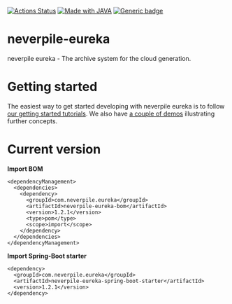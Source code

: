 [![Actions Status](https://github.com/levigo/neverpile-eureka/workflows/Continuous%20Delivery/badge.svg)](https://github.com/levigo/neverpile-fusion/actions)
[![Made with JAVA](https://img.shields.io/badge/MADE%20with-JAVA-RED.svg)](#JAVA)
[![Generic badge](https://img.shields.io/badge/current%20version-1.2.1-1abc9c.svg)](https://github.com/levigo/neverpile-eureka/tree/v0.2.60)

# neverpile-eureka
neverpile eureka - The archive system for the cloud generation.

# Getting started
The easiest way to get started developing with neverpile eureka is to follow [our getting started tutorials](https://github.com/levigo/neverpile-eureka-getting-started/wiki). We also have [a couple of demos](https://github.com/levigo/neverpile-eureka-demos) illustrating further concepts.

# Current version
__Import BOM__

    <dependencyManagement>
      <dependencies>
        <dependency>
          <groupId>com.neverpile.eureka</groupId>
          <artifactId>neverpile-eureka-bom</artifactId>
          <version>1.2.1</version>
          <type>pom</type>
          <scope>import</scope>
        </dependency>
      </dependencies>
    </dependencyManagement>

__Import Spring-Boot starter__

    <dependency>
      <groupId>com.neverpile.eureka</groupId>
      <artifactId>neverpile-eureka-spring-boot-starter</artifactId>
      <version>1.2.1</version>
    </dependency>
